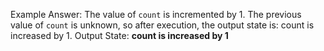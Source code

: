 Example Answer:
The value of `count` is incremented by 1. The previous value of `count` is unknown, so after execution, the output state is: count is increased by 1.
Output State: **count is increased by 1**